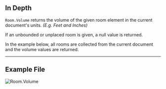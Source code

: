 ## In Depth
`Room.Volume` returns the volume of the given room element in the current document's units. _(E.g. Feet and Inches)_ 

If an unbounded or unplaced room is given, a null value is returned.

In the example below, all rooms are collected from the current document and the volume values are returned.
___
## Example File

![Room.Volume](./Revit.Elements.Room.Volume_img.jpg)
